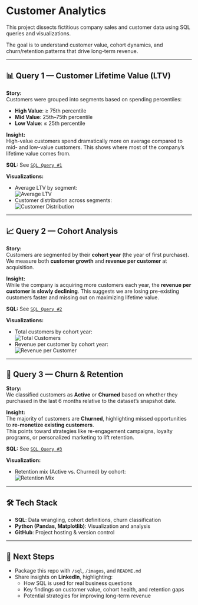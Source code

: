 # Customer Analytics

This project dissects fictitious company sales and customer data using SQL queries and visualizations. 
 
The goal is to understand customer value, cohort dynamics, and churn/retention patterns that drive long-term revenue.

---

## 📊 Query 1 — Customer Lifetime Value (LTV)

**Story:**  
Customers were grouped into segments based on spending percentiles:  
- **High Value**: ≥ 75th percentile  
- **Mid Value**: 25th–75th percentile  
- **Low Value**: ≤ 25th percentile  

**Insight:**  
High-value customers spend dramatically more on average compared to mid- and low-value customers. This shows where most of the company’s lifetime value comes from.

**SQL:** See [`SQL Query #1`](./Queries/1_customer_segmentation.sql)  

**Visualizations:**  
- Average LTV by segment:  
  ![Average LTV](images/q1_avg_ltv_by_segment.png)  
- Customer distribution across segments:  
  ![Customer Distribution](images/q1_customer_count_distribution.png)  

---

## 📈 Query 2 — Cohort Analysis

**Story:**  
Customers are segmented by their **cohort year** (the year of first purchase). We measure both **customer growth** and **revenue per customer** at acquisition.

**Insight:**  
While the company is acquiring more customers each year, the **revenue per customer is slowly declining**. This suggests we are losing pre-existing customers faster and missing out on maximizing lifetime value.

**SQL:** See [`SQL Query #2`](./Queries/2_cohort_analysis.sql)  

**Visualizations:**  
- Total customers by cohort year:  
  ![Total Customers](images/q2_total_customers_by_cohort.png)  
- Revenue per customer by cohort year:  
  ![Revenue per Customer](images/q2_revenue_per_customer_by_cohort.png)  

---

## 🔄 Query 3 — Churn & Retention

**Story:**  
We classified customers as **Active** or **Churned** based on whether they purchased in the last 6 months relative to the dataset’s snapshot date.  

**Insight:**  
The majority of customers are **Churned**, highlighting missed opportunities to **re-monetize existing customers**.  
This points toward strategies like re-engagement campaigns, loyalty programs, or personalized marketing to lift retention.

**SQL:** See [`SQL Query #3`](./Queries/3_retension_analysis.sql) 

**Visualization:**  
- Retention mix (Active vs. Churned) by cohort:  
  ![Retention Mix](images/q3_retention_mix_100pct.png)  

---

## 🛠 Tech Stack
- **SQL**: Data wrangling, cohort definitions, churn classification  
- **Python (Pandas, Matplotlib)**: Visualization and analysis  
- **GitHub**: Project hosting & version control  

---

## 🚀 Next Steps
- Package this repo with `/sql`, `/images`, and `README.md`  
- Share insights on **LinkedIn**, highlighting:  
  - How SQL is used for real business questions  
  - Key findings on customer value, cohort health, and retention gaps  
  - Potential strategies for improving long-term revenue
